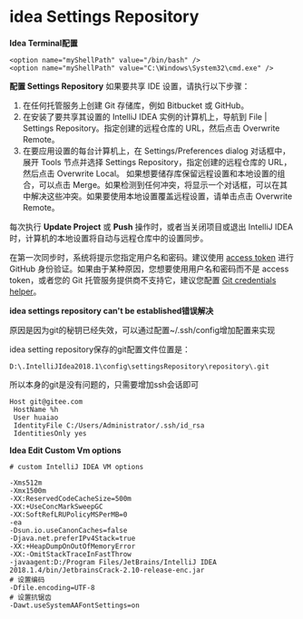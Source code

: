 # idea Settings Repository

**Idea Terminal配置**
```
<option name="myShellPath" value="/bin/bash" />
<option name="myShellPath" value="C:\Windows\System32\cmd.exe" />
```

**配置 Settings Repository**
如果要共享 IDE 设置，请执行以下步骤：

1. 在任何托管服务上创建 Git 存储库，例如 Bitbucket 或 GitHub。
2. 在安装了要共享其设置的 IntelliJ IDEA 实例的计算机上，导航到 File | Settings Repository。指定创建的远程仓库的 URL，然后点击 Overwrite Remote。
3. 在要应用设置的每台计算机上，在 Settings/Preferences dialog 对话框中，展开 Tools 节点并选择 Settings Repository，指定创建的远程仓库的 URL，然后点击 Overwrite Local。
   如果想要储存库保留远程设置和本地设置的组合，可以点击 Merge。如果检测到任何冲突，将显示一个对话框，可以在其中解决这些冲突。如果要使用本地设置覆盖远程设置，请单击点击 Overwrite Remote。

每次执行 **Update Project** 或 **Push** 操作时，或者当关闭项目或退出 IntelliJ IDEA 时，计算机的本地设置将自动与远程仓库中的设置同步。



在第一次同步时，系统将提示您指定用户名和密码。建议使用 [access token](https://link.juejin.im?target=https%3A%2F%2Fhelp.github.com%2Farticles%2Fcreating-a-personal-access-token-for-the-command-line%2F) 进行 GitHub 身份验证。如果由于某种原因，您想要使用用户名和密码而不是 access token，或者您的 Git 托管服务提供商不支持它，建议您配置 [Git credentials helper](https://link.juejin.im?target=https%3A%2F%2Fhelp.github.com%2Farticles%2Fcaching-your-github-password-in-git%2F)。



**idea settings repository can't be established错误解决**

原因是因为git的秘钥已经失效，可以通过配置~/.ssh/config增加配置来实现

idea setting repository保存的git配置文件位置是：

`D:\.IntelliJIdea2018.1\config\settingsRepository\repository\.git`

所以本身的git是没有问题的，只需要增加ssh会话即可

```
Host git@gitee.com
 HostName %h
 User huaiao
 IdentityFile C:/Users/Administrator/.ssh/id_rsa
 IdentitiesOnly yes
```

**Idea Edit Custom Vm options**

```
# custom IntelliJ IDEA VM options

-Xms512m
-Xmx1500m
-XX:ReservedCodeCacheSize=500m
-XX:+UseConcMarkSweepGC
-XX:SoftRefLRUPolicyMSPerMB=0
-ea
-Dsun.io.useCanonCaches=false
-Djava.net.preferIPv4Stack=true
-XX:+HeapDumpOnOutOfMemoryError
-XX:-OmitStackTraceInFastThrow
-javaagent:D:/Program Files/JetBrains/IntelliJ IDEA 2018.1.4/bin/JetbrainsCrack-2.10-release-enc.jar
# 设置编码
-Dfile.encoding=UTF-8
# 设置抗锯齿
-Dawt.useSystemAAFontSettings=on
```

